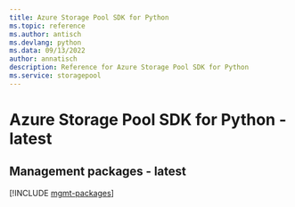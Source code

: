 ```yaml
---
title: Azure Storage Pool SDK for Python
ms.topic: reference
ms.author: antisch
ms.devlang: python
ms.data: 09/13/2022
author: annatisch
description: Reference for Azure Storage Pool SDK for Python
ms.service: storagepool
---
```

# Azure Storage Pool SDK for Python - latest

## Management packages - latest
[!INCLUDE [mgmt-packages](storage-pool-mgmt-index.md)]